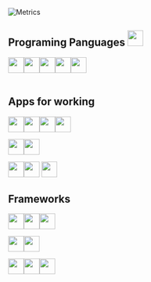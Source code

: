 ![Metrics](https://metrics.lecoq.io/Null-B?template=classic&base.metadata=0&isocalendar=1&languages=1&people=1&followup=1&notable=1&lines=1&isocalendar.duration=half-year&languages.limit=8&languages.sections=most-used&languages.colors=github&languages.threshold=0%25&languages.indepth=false&languages.recent.load=300&languages.recent.days=14&people.limit=24&people.size=28&people.types=followers%2C%20following&people.identicons=false&people.shuffle=false&followup.sections=repositories&notable.repositories=false&config.timezone=Europe%2FSkopje)

<h2> Programing Panguages <img src = "https://media2.giphy.com/media/QssGEmpkyEOhBCb7e1/giphy.gif?cid=ecf05e47a0n3gi1bfqntqmob8g9aid1oyj2wr3ds3mg700bl&rid=giphy.gif" width = 32px> </h2><a><img width ='32px' src ='https://raw.githubusercontent.com/rahulbanerjee26/githubAboutMeGenerator/main/icons/python.svg'></a><a><img width ='32px' src ='https://raw.githubusercontent.com/rahulbanerjee26/githubAboutMeGenerator/main/icons/html.svg'></a><a><img width ='32px' src ='https://raw.githubusercontent.com/rahulbanerjee26/githubAboutMeGenerator/main/icons/css.svg'></a><a><img width ='32px' src ='https://icongr.am/devicon/csharp-original.svg?size=128&color=currentColor'></a><a><img width ='32px' src ='https://raw.githubusercontent.com/rahulbanerjee26/githubAboutMeGenerator/main/icons/cpp.svg'></a>
</br>
</br>

<h2> Apps for working</h2>
<a><img width ='32px' src ='https://icongr.am/devicon/visualstudio-plain.svg?size=128&color=currentColor'></a><a><img width ='32px' src ='https://upload.wikimedia.org/wikipedia/commons/thumb/9/9a/Visual_Studio_Code_1.35_icon.svg/1024px-Visual_Studio_Code_1.35_icon.svg.png'></a><a><img width ='32px' src ='https://resources.jetbrains.com/storage/products/rider/img/meta/rider_logo_300x300.png'></a><a><img width ='32px' src ='https://resources.jetbrains.com/storage/products/pycharm/img/meta/pycharm_logo_300x300.png'></a>

<a><img width ='32px' src ='https://raw.githubusercontent.com/rahulbanerjee26/githubAboutMeGenerator/main/icons/github.svg'></a><a><img width ='32px' src ='https://raw.githubusercontent.com/rahulbanerjee26/githubAboutMeGenerator/main/icons/git.svg'></a>

<a><img width ='32px' src ='https://raw.githubusercontent.com/rahulbanerjee26/githubAboutMeGenerator/main/icons/flutter.svg'></a><a><img width ='32px' src ='https://raw.githubusercontent.com/rahulbanerjee26/githubAboutMeGenerator/main/icons/unity.svg'> </a><a><img width ='32px' src ='https://raw.githubusercontent.com/rahulbanerjee26/githubAboutMeGenerator/main/icons/xamarin.svg'></a>
</br>

<h2>Frameworks</h2>
<a><img width ='32px' src ='https://raw.githubusercontent.com/rahulbanerjee26/githubAboutMeGenerator/main/icons/dotnet.svg'></a><a><img width ='32px' src ='https://upload.wikimedia.org/wikipedia/commons/thumb/e/ee/.NET_Core_Logo.svg/1200px-.NET_Core_Logo.svg.png'></a><a><img width ='32px' src ='https://newcastlebeach.org/images/wpf-icon-6.png'></a>

<a><img width ='32px' src ='https://raw.githubusercontent.com/rahulbanerjee26/githubAboutMeGenerator/main/icons/discord.svg'></a><a><img width ='32px' src ='https://icongr.am/devicon/heroku-original.svg?size=128&color=currentColor'></a>

<a><img width ='32px' src ='https://raw.githubusercontent.com/rahulbanerjee26/githubAboutMeGenerator/main/icons/pytorch.svg'></a><a><img width ='32px' src ='https://raw.githubusercontent.com/rahulbanerjee26/githubAboutMeGenerator/main/icons/tensorflow.svg'></a><a><img width ='32px' src ='https://raw.githubusercontent.com/rahulbanerjee26/githubAboutMeGenerator/main/icons/flask.svg'></a>